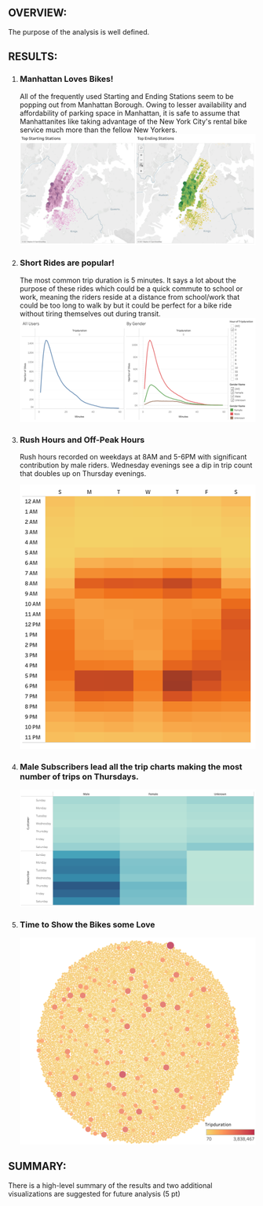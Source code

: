 <h2>OVERVIEW:</h2>
<p>The purpose of the analysis is well defined.</p>

<h2>RESULTS:</h2>
<ol>
    <li><h3>Manhattan Loves Bikes!</h3></li>
    <p>All of the frequently used Starting and Ending Stations seem to be popping out from Manhattan Borough. Owing to lesser availability and affordability of parking space in Manhattan, it is safe to assume that Manhattanites like taking advantage of the New York City's rental bike service much more than the fellow New Yorkers.
    <img src='https://github.com/yazhcodes/bikesharing/blob/main/Resources/Images/Top%20Stations.png'></img>
    <li><h3>Short Rides are popular!</h3></li>
    <p> The most common trip duration is 5 minutes. It says a lot about the purpose of these rides which could be a quick commute to school or work, meaning the riders reside at a distance from school/work that could be too long to walk by but it could be perfect for a bike ride without tiring themselves out during transit.
    <img src='https://github.com/yazhcodes/bikesharing/blob/main/Resources/Images/Trip%20Duration.png'></img>
    <li><h3>Rush Hours and Off-Peak Hours</h3></li>
    <p>Rush hours recorded on weekdays at 8AM and 5-6PM with significant contribution by male riders. Wednesday evenings see a dip in trip count that doubles up on Thursday evenings.</p>
    <img src='https://github.com/yazhcodes/bikesharing/blob/main/Resources/Images/Daily%20Trips%20by%20Hour.png'></img>
    <li><h3>Male Subscribers lead all the trip charts making the most number of trips on Thursdays.</h3></li>
    <img src='https://github.com/yazhcodes/bikesharing/blob/main/Resources/Images/Daily%20Trips%20by%20User.png'></img>
    <li><h3>Time to Show the Bikes some Love</h3></li>
    <img src='https://github.com/yazhcodes/bikesharing/blob/main/Resources/Images/Bike%20Utilization.png'></img>
</ol>

<h2>SUMMARY:</h2>
<p>There is a high-level summary of the results and two additional visualizations are suggested for future analysis (5 pt)</p>
